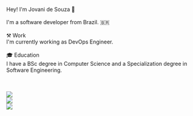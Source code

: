 Hey! I'm Jovani de Souza 👋<br><br>I'm a software developer from Brazil. 🇧🇷<br><br>⚒️ Work<br>I'm currently working as DevOps Engineer.<br><br>🎓 Education<br>I have a BSc degree in Computer Science and a Specialization degree in Software Engineering.<br><br><br> 


![](https://github-readme-stats.vercel.app/api?username=jovanidesouza&theme=dark&hide_border=true&include_all_commits=true&count_private=true)<br/>
![](https://github-readme-streak-stats.herokuapp.com/?user=jovanidesouza&theme=dark&hide_border=true)<br/>
![](https://github-readme-stats.vercel.app/api/top-langs/?username=jovanidesouza&theme=dark&hide_border=true&include_all_commits=true&count_private=true&layout=compact)

